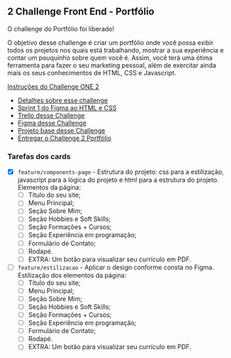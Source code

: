## 2 Challenge Front End - Portfólio

O challenge do Portfólio foi liberado!

O objetivo desse challenge é criar um portfólio onde você possa exibir todos os projetos nos quais está trabalhando, mostrar a sua experiência e contar um pouquinho sobre quem você é. Assim, você terá uma ótima ferramenta para fazer o seu marketing pessoal, além de exercitar ainda mais os seus conhecimentos de HTML, CSS e Javascript.

[Instruções do Challenge ONE 2](https://www.alura.com.br/challenges/oracle-one-front-end/portfolio)

- [Detalhes sobre esse challenge](https://www.alura.com.br/challenges/oracle-one-front-end/portfolio/portfolio)
- [Sprint 1 do Figma ao HTML e CSS](https://www.youtube.com/watch?v=N-UexWG3B4o)
- [Trello desse Challenge](https://trello.com/b/Uj7PScGE/sprint-1)
- [Figma desse Challenge](https://www.figma.com/file/Mv4mSxBHzB5caI7bW2tLv6/Challenge-Front-end-Portf%C3%B3lio?node-id=0%3A1&mode=dev)
- [Projeto base desse Challenge](https://github.com/alura-challenges/challenge-one-portfolio-br)
- [Entregar o Challenge 2 Portfólio](https://lp.alura.com.br/alura-latam-entrega-challenge-one-portugues-front-end)

### Tarefas dos cards
 
- [x] `feature/components-page` -  Estrutura do projeto: css para a estilização, javascript para a lógica do projeto e html para a estrutura do projeto. Elementos da página:
  - [ ] Título do seu site;
  - [ ] Menu Principal;
  - [ ] Seção Sobre Mim;
  - [ ] Seção Hobbies e Soft Skills;
  - [ ] Seção Formações + Cursos;
  - [ ] Seção Experiência em programação;
  - [ ] Formulário de Contato; 
  - [ ] Rodapé.
  - [ ] EXTRA: Um botão para visualizar seu currículo em PDF.

- [ ] `feature/estilizacao` - Aplicar o design conforme consta no Figma. Estilização dos elementos da página:
  - [ ] Título do seu site;
  - [ ] Menu Principal;
  - [ ] Seção Sobre Mim;
  - [ ] Seção Hobbies e Soft Skills;
  - [ ] Seção Formações + Cursos;
  - [ ] Seção Experiência em programação;
  - [ ] Formulário de Contato; 
  - [ ] Rodapé.
  - [ ] EXTRA: Um botão para visualizar seu currículo em PDF.
